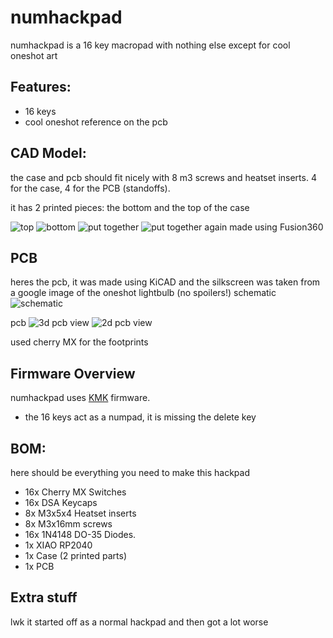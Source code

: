 # numhackpad

numhackpad is a 16 key macropad with nothing else except for cool oneshot art

## Features:
- 16 keys
- cool oneshot reference on the pcb

## CAD Model:
the case and pcb should fit nicely with 8 m3 screws and heatset inserts. 4 for the case, 4 for the PCB (standoffs).

it has 2 printed pieces: the bottom and the top of the case

![top](https://hc-cdn.hel1.your-objectstorage.com/s/v3/aa0dce6b94d13610377e439fdee1426dac5653a7_screenshot_2025-07-06_at_4.48.40___pm.png)
![bottom](https://hc-cdn.hel1.your-objectstorage.com/s/v3/11bd733bad6728e32ada1485eecb76ba7b07c981_image.png)
![put together](https://hc-cdn.hel1.your-objectstorage.com/s/v3/9efde0e97415c62855aad832330b958e58d98b36_screenshot_2025-07-06_at_4.48.27___pm.png)
![put together again](https://hc-cdn.hel1.your-objectstorage.com/s/v3/8952adb2fd979d32f4bdc9ba582b261e89a0188b_screenshot_2025-07-06_at_4.48.32___pm.png)
made using Fusion360

## PCB
heres the pcb, it was made using KiCAD and the silkscreen was taken from a google image of the oneshot lightbulb (no spoilers!)
schematic
![schematic](https://hc-cdn.hel1.your-objectstorage.com/s/v3/3be1e634152d126c7a05665ef1133a6337b589cd_screenshot_2025-07-06_at_3.07.36___pm.png)

pcb
![3d pcb view](https://hc-cdn.hel1.your-objectstorage.com/s/v3/c30d65369d4980343ac0f1afb61ffbed3f5bc94a_image.png)
![2d pcb view](https://hc-cdn.hel1.your-objectstorage.com/s/v3/4202c5608baf8b70ccc33942978632d598f2eb9c_image.png)

used cherry MX for the footprints

## Firmware Overview
numhackpad uses [KMK](https://github.com/KMKfw) firmware.

- the 16 keys act as a numpad, it is missing the delete key

## BOM:
here should be everything you need to make this hackpad

- 16x Cherry MX Switches
- 16x DSA Keycaps
- 8x M3x5x4 Heatset inserts
- 8x M3x16mm screws
- 16x 1N4148 DO-35 Diodes.
- 1x XIAO RP2040
- 1x Case (2 printed parts)
- 1x PCB


## Extra stuff
lwk it started off as a normal hackpad and then got a lot worse